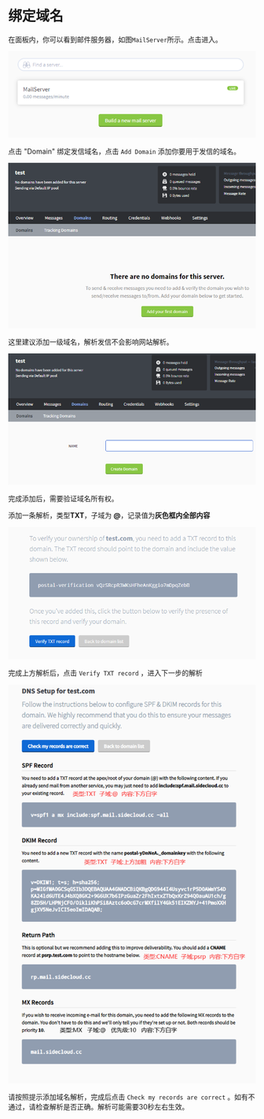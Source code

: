 # 绑定域名

在面板内，你可以看到邮件服务器，如图`MailServer`所示。点击进入。

![](/assets/images/mail-server.png)

点击 "Domain" 绑定发信域名，点击 `Add Domain` 添加你要用于发信的域名。

![](/assets/images/add-domain-1.png)

这里建议添加一级域名，解析发信不会影响网站解析。

![](/assets/images/add-domain-2.png)

完成添加后，需要验证域名所有权。

添加一条解析，类型**TXT**，子域为 **@**，记录值为**灰色框内全部内容**

![](/assets/images/add-domain-txt.png)

完成上方解析后，点击 `Verify TXT record` ，进入下一步的解析

![](/assets/images/domain-dns.png)

请按照提示添加域名解析，完成后点击 `Check my records are correct` 。如有不通过，请检查解析是否正确。解析可能需要30秒左右生效。